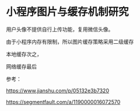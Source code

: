 # 小程序图片与缓存机制研究

用户头像不提供自行上传功能，复用微信头像。





由于小程序内存有限制，所以图片缓存策略采用二级缓存

本地缓存次之，

网络缓存最后













参考：

https://www.jianshu.com/p/05132e3b7320

https://segmentfault.com/a/1190000016072570